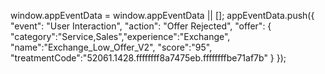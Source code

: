 window.appEventData = window.appEventData || [];
appEventData.push({
  "event": "User Interaction",
  "action": "Offer Rejected",
  "offer": {
    "category":"Service,Sales","experience":"Exchange",
"name":"Exchange_Low_Offer_V2",
"score":"95",
"treatmentCode":"52061.1428.ffffffff8a7475eb.ffffffffbe71af7b"
}
});
